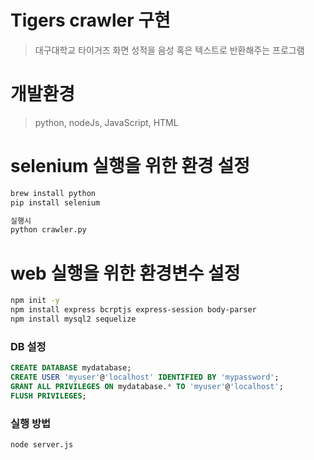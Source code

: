 # Tigers crawler 구현
>대구대학교 타이거즈 화면 성적을 음성 혹은 텍스트로 반환해주는 프로그램


# 개발환경
>python,
>nodeJs,
>JavaScript,
>HTML

# selenium 실행을 위한 환경 설정
```bash
brew install python
pip install selenium

실행시
python crawler.py
```

# web 실행을 위한 환경변수 설정
```bash
npm init -y
npm install express bcrptjs express-session body-parser
npm install mysql2 sequelize
```

### DB 설정
```sql
CREATE DATABASE mydatabase;
CREATE USER 'myuser'@'localhost' IDENTIFIED BY 'mypassword';
GRANT ALL PRIVILEGES ON mydatabase.* TO 'myuser'@'localhost';
FLUSH PRIVILEGES;
```

### 실행 방법
```bash
node server.js
```
